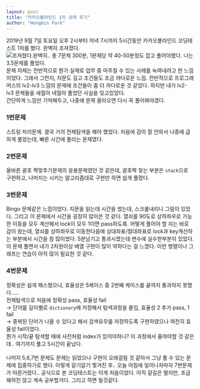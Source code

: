 ```yaml
---
layout: post
title: "카카오블라인드 1차 코테 후기"
author: "Hongmin Park"
---
```

2019년 9월 7일 토요일 오후 2시부터 저녁 7시까지 5시간동안 카카오블라인드 코딩테스트 1차를 봤다. 완벽히 조져졌다.<br>
![조져졌다.완벽히..](https://www.google.com/url?sa=i&source=images&cd=&ved=2ahUKEwjXss-EscDkAhUYxIsBHa0rA-MQjRx6BAgBEAQ&url=http%3A%2F%2Fweb.humoruniv.com%2Fboard%2Fhumor%2Fread.html%3Ftable%3Dpdswait%26number%3D6882664&psig=AOvVaw0bk1i1npUbvE41Ui8ByGjg&ust=1568003139223493)
총 7문제 300분, 1문제당 약 40-50분정도 잡고 풀어야했다. 나는 3.5문제를 풀었다.<br>
문제 자체는 전반적으로 뭔가 실제로 업무 중 마주칠 수 있는 사례를 녹여내려고 한 느낌이었다. 그래서 그런지, 지문도 길고 조건들도 조금 까다로운 느낌.
전반적으로 프로그래머스의 lv2-lv3 느낌의 문제에 조건들이 좀 더 까다로운 것 같았다. 하지만 내가 lv2-lv3 문제들을 세월아 네월아 풀었던 사실을 잊고있었다.<br>
간단하게 느낌만 기억해두고, 나중에 문제 올라오면 다시 꼭 풀어봐야겠다.
### 1번문제
스트링 처리문제. 결국 거의 전체탐색을 해야 했었다. 처음에 감이 잘 안와서 나중에 급하게 풀었는데, 빠른 시간에 풀리는 문제였다.
### 2번문제
올바른 괄호 짝맞추기문제의 응용문제였던 것 같은데, 괄호짝 찾는 부분은 `stack`으로 구현하고, 나머지는 시키는 알고리즘대로 구현만 하면 쉽게 풀렸다.
### 3번문제
Bingo 문제같은 느낌이었다. 지문을 읽는데 시간을 썼는데, 스크롤내리니 그림이 있었다. 그리고 이 문제에서 시간을 굉장히 많이쓴 것 같다. 
열쇠를 90도로 상하좌우로 가능한 이동을 모두 계산해서 lock이 모두 1이면 pass하도록. 어떻게 풀어야 할 지는 바로 감이 왔는데, 
열쇠를 상하좌우로 이동한다음에 상대좌표/절대좌표로 lock과 key계산하는 부분에서 시간을 참 많이썼다. 5분남기고 통과시켰는데 변수에 실수한부분이 있었다. 
이 문제 풀면서 내가 2차원이상 배열 구현이 많이 약하다는 걸 느꼈다. 이런 행렬이나 그래프는 연습이 아직 많이 필요한 것 같다.
### 4번문제
정확성은 쉽게 패스했으나, 효율성은 5케이스 중 2번째 케이스를 끝까지 통과하지 못했다.....<br>
전체탐색으로 처음에 정확성 pass, 효율성 fail <br>
-> 단어를 길이별로 `dictionary`에 저장해서 탐색과정을 줄임, 효율성 2 추가 pass, 1 fail <br>
-> 중복된 단어가 나올 수 있다고 해서 검색유무를 저장하도록 구현하였으나 여전히 효율성 fail이었다.<br>
뭔가 시작/끝 탐색할 때에 사전처럼 index가 있어야하나? 이 과정에서 줄여야할 것 같은데.. 여기까지 풀고 5시간이 끝났다.
<br><br>
나머지 5,6,7번 문제도 문제는 읽었으나 구현이 오래걸릴 것 같아서 그냥 풀 수 있는 문제에 집중하기로 했다. 이렇게 갈기갈기 찢겨진 후.. 오늘 아침에 일어나자마자 7번문제가 아른거렸다.. 
공식으로 본 코딩테스트는 이게 처음이었다. 아직 갈길은 멀지만, 조급해하진 않고 계속 공부할거다. 그리고 하면 될것같다.
